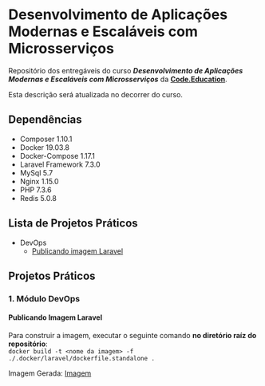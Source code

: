# Desenvolvimento de Aplicações Modernas e Escaláveis com Microsserviços

Repositório dos entregáveis do curso _**Desenvolvimento de Aplicações Modernas e Escaláveis com Microsserviços**_ da [**Code.Education**](https://code.education/).

Esta descrição será atualizada no decorrer do curso.

## Dependências

- Composer 1.10.1
- Docker 19.03.8
- Docker-Compose 1.17.1
- Laravel Framework 7.3.0
- MySql 5.7
- Nginx 1.15.0
- PHP 7.3.6
- Redis 5.0.8

## Lista de Projetos Práticos

- DevOps
  - [Publicando imagem Laravel](#publicando-imagem-laravel)

## Projetos Práticos

### 1. Módulo DevOps

#### Publicando Imagem Laravel

   Para construir a imagem, executar o seguinte comando **no diretório raíz do repositório**:\
  ```docker build -t <nome da imagem> -f ./.docker/laravel/dockerfile.standalone .```

  Imagem Gerada: [Imagem](https://hub.docker.com/repository/docker/gabriel301/laravel)

